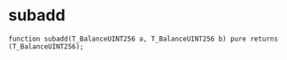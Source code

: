 # subadd

```solidity
function subadd(T_BalanceUINT256 a, T_BalanceUINT256 b) pure returns (T_BalanceUINT256);
```

